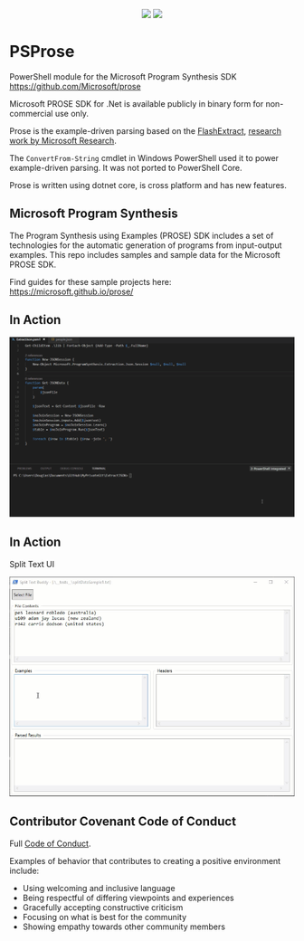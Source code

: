 <p align="center">
<a href="https://ci.appveyor.com/project/dfinke/PSProse/branch/master"><img src="https://ci.appveyor.com/api/projects/status/7140phf2ecno2y5c/branch/master?svg=true"></a>
<a href="https://dougfinke.visualstudio.com/PSProse/_build"><img src="https://dougfinke.visualstudio.com/PSProse/_apis/build/status/PSProse-CI?branchName=master"></a>
</p>

# PSProse

PowerShell module for the Microsoft Program Synthesis SDK https://github.com/Microsoft/prose

Microsoft PROSE SDK for .Net is available publicly in binary form for non-commercial use only.

Prose is the example-driven parsing based on the [FlashExtract](https://www.microsoft.com/en-us/research/publication/flashextract-framework-data-extraction-examples/?from=http%3A%2F%2Fresearch.microsoft.com%2Fen-us%2Fum%2Fpeople%2Fsumitg%2Fflashextract.html), [research work by Microsoft Research](https://www.microsoft.com/en-us/research/publication/flashextract-framework-data-extraction-examples/?from=http%3A%2F%2Fresearch.microsoft.com%2Fen-us%2Fum%2Fpeople%2Fsumitg%2Fflashextract.html).

The `ConvertFrom-String` cmdlet in Windows PowerShell used it to power  example-driven parsing. It was not ported to PowerShell Core.

Prose is written using dotnet core, is cross platform and has new features.


## Microsoft Program Synthesis

The Program Synthesis using Examples (PROSE) SDK includes a set of technologies for the automatic generation of programs from input-output examples. This repo includes samples and sample data for the Microsoft PROSE SDK.

Find guides for these sample projects here: https://microsoft.github.io/prose/

## In Action

![image](images/extractJson.gif)

## In Action

Split Text UI

![image](images/SplitTextUI.gif)

## Contributor Covenant Code of Conduct

Full [Code of Conduct](CODE_OF_CONDUCT.md).

Examples of behavior that contributes to creating a positive environment include:

* Using welcoming and inclusive language
* Being respectful of differing viewpoints and experiences
* Gracefully accepting constructive criticism
* Focusing on what is best for the community
* Showing empathy towards other community members